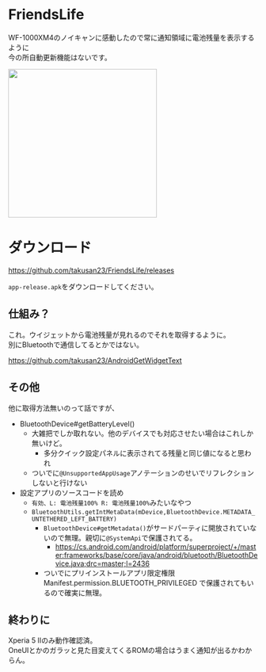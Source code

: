 # FriendsLife

WF-1000XM4のノイキャンに感動したので常に通知領域に電池残量を表示するように  
今の所自動更新機能はないです。

<img src="https://imgur.com/pRuJsPl.png" width="300">

# ダウンロード
https://github.com/takusan23/FriendsLife/releases

`app-release.apk`をダウンロードしてください。

## 仕組み？
これ。ウイジェットから電池残量が見れるのでそれを取得するように。  
別にBluetoothで通信してるとかではない。

https://github.com/takusan23/AndroidGetWidgetText

## その他
他に取得方法無いのって話ですが、

- BluetoothDevice#getBatteryLevel()
  - 大雑把でしか取れない。他のデバイスでも対応させたい場合はこれしか無いけど。
    - 多分クイック設定パネルに表示されてる残量と同じ値になると思われ
  - ついでに`@UnsupportedAppUsage`アノテーションのせいでリフレクションしないと行けない
- 設定アプリのソースコードを読め
  - `有効、L: 電池残量100% R: 電池残量100%`みたいなやつ
  - `BluetoothUtils.getIntMetaData(mDevice,BluetoothDevice.METADATA_UNTETHERED_LEFT_BATTERY)`
    - `BluetoothDevice#getMetadata()`がサードパーティに開放されていないので無理。親切に`@SystemApi`で保護されてる。
      - https://cs.android.com/android/platform/superproject/+/master:frameworks/base/core/java/android/bluetooth/BluetoothDevice.java;drc=master;l=2436
    - ついでにプリインストールアプリ限定権限 Manifest.permission.BLUETOOTH_PRIVILEGED で保護されてもいるので確実に無理。

## 終わりに
Xperia 5 Ⅱのみ動作確認済。  
OneUIとかのガラッと見た目変えてくるROMの場合はうまく通知が出るかわからん。
